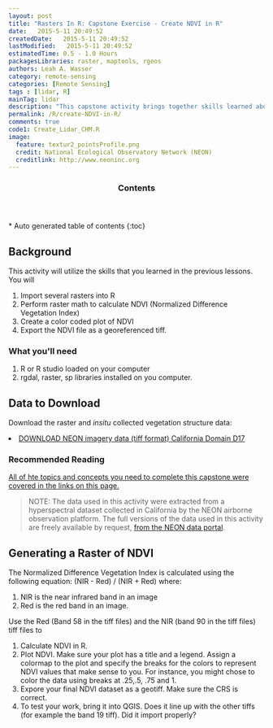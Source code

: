 ```yaml
---
layout: post
title: "Rasters In R: Capstone Exercise - Create NDVI in R"
date:   2015-5-11 20:49:52
createdDate:   2015-5-11 20:49:52
lastModified:   2015-5-11 20:49:52
estimatedTime: 0.5 - 1.0 Hours
packagesLibraries: raster, maptools, rgeos
authors: Leah A. Wasser
category: remote-sensing
categories: [Remote Sensing]
tags : [lidar, R]
mainTag: lidar
description: "This capstone activity brings together skills learned about rasters in R, from tutorials on this site."
permalink: /R/create-NDVI-in-R/
comments: true
code1: Create_Lidar_CHM.R
image:
  feature: textur2_pointsProfile.png
  credit: National Ecological Observatory Network (NEON)
  creditlink: http://www.neoninc.org
---
```



<section id="table-of-contents" class="toc">
  <header>
    <h3 >Contents</h3>
  </header>
<div id="drawer" markdown="1">
*  Auto generated table of contents
{:toc}
</div>
</section><!-- /#table-of-contents -->


## Background ##
This activity will utilize the skills that you learned in the previous lessons. You will 

1. Import several rasters into R
2. Perform raster math to calculate NDVI (Normalized Difference Vegetation Index) 
3. Create a color coded plot of NDVI 
4. Export the NDVI file as a georeferenced tiff.

<div id="objectives">
<h3>What you'll need</h3>
<ol>
<li>R or R studio loaded on your computer </li>
<li>rgdal, raster, sp libraries installed on you computer.</li>
</ol>

<h2>Data to Download</h2>

Download the raster and <i>insitu</i> collected vegetation structure data:

<li><a href="{{ site.baseurl }}/data/rasterLayers_tif.zip" class="btn btn-success"> DOWNLOAD NEON imagery data (tiff format) California Domain D17</a></li>

<h3>Recommended Reading</h3>
<a href="http://neondataskills.org/Data-Workshops/NEON-lidar-Rasters-R/">All of hte topics and concepts you need to complete this capstone were covered in the links on this page.</a>
</div>

> NOTE: The data used in this activity were extracted from a hyperspectral dataset collected in California by the NEON airborne observation platform. The full versions of the data used in this activity are freely available by request, [from the NEON data portal](http://data.neoninc.org/airborne-data-request "AOP data").




## Generating a Raster of NDVI 

The Normalized Difference Vegetation Index is calculated using the following equation: (NIR - Red) / (NIR + Red) where:

1. NIR is the near infrared band in an image
2. Red is the red band in an image.
 
 
Use the Red (Band 58 in the tiff files) and the NIR (band 90 in the tiff files) tiff files to 

1. Calculate NDVI in R.
2. Plot NDVI. Make sure your plot has a title and a legend. Assign a colormap to the plot and specify the breaks for the colors to represent NDVI values that make sense to you. For instance, you might chose to color the data using breaks at .25,.5, .75 and 1. 
3. Expore your final NDVI dataset as a geotiff. Make sure the CRS is correct. 
4. To test your work, bring it into QGIS. Does it line up with the other tiffs (for example the band 19 tiff). Did it import properly? 



